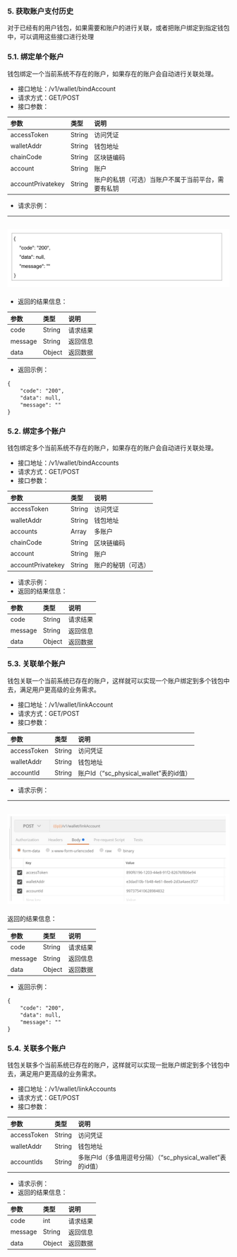
### <a name="5. 用户钱包账户关联接口">5. 获取账户支付历史</a>  
对于已经有的用户钱包，如果需要和账户的进行关联，或者把账户绑定到指定钱包中，可以调用这些接口进行处理


### <a name="5.1. 绑定单个账户">5.1. 绑定单个账户</a> 

钱包绑定一个当前系统不存在的账户，如果存在的账户会自动进行关联处理。  
- 接口地址：/v1/wallet/bindAccount  
- 请求方式：GET/POST  
- 接口参数： 
 
| 参数         | 类型       | 说明   |
| :------------- |:-------------| :-----|
|accessToken|String|访问凭证|
|walletAddr|String|钱包地址|
|chainCode|String|区块链编码|
|account|String|账户|
|accountPrivatekey|String|账户的私钥（可选）当账户不属于当前平台，需要有私钥|
- 请求示例：  
---
![image](./pics/5.1绑定单个账户.jpg?raw=true)
---
- 返回的结果信息：  

| 参数         | 类型       | 说明   |
| :------------- |:-------------| :-----|
|code|String|请求结果|
|message|String|返回信息|
|data|Object|返回数据|  
- 返回示例：  

```  
{
    "code": "200",
    "data": null,
    "message": ""
}
```
### <a name="5.2. 绑定多个账户">5.2. 绑定多个账户</a>  
钱包绑定多个当前系统不存在的账户，如果存在的账户会自动进行关联处理。  
- 接口地址：/v1/wallet/bindAccounts  
- 请求方式：GET/POST  
- 接口参数：  

| 参数         | 类型       | 说明   |
| :------------- |:-------------| :-----|
|accessToken|String|访问凭证|
|walletAddr|String|钱包地址|
|accounts|Array|多账户|
|chainCode|String|区块链编码|
|account|String|账户|
|accountPrivatekey|String|账户的秘钥（可选）|
- 请求示例：  
- 返回的结果信息：  

| 参数         | 类型       | 说明   |
| :------------- |:-------------| :-----|
|code|String|请求结果|
|message|String|返回信息|
|data|	Object|返回数据|  

### <a name="5.3. 关联单个账户">5.3. 关联单个账户</a>   
钱包关联一个当前系统已存在的账户，这样就可以实现一个账户绑定到多个钱包中去，满足用户更高级的业务需求。  
- 接口地址：/v1/wallet/linkAccount  
- 请求方式：GET/POST  
- 接口参数： 
 
| 参数         | 类型       | 说明   |
| :------------- |:-------------| :-----|
|accessToken|String|访问凭证|
|walletAddr|String|钱包地址|
|accountId|String|账户Id（“sc_physical_wallet”表的id值）|
- 请求示例：
---
![image](./pics/5.3关联单个账户.jpg?raw=true)
---
返回的结果信息：   

| 参数         | 类型       | 说明   |
| :------------- |:-------------| :-----|
|code|String|请求结果|
|message|String|返回信息|
|data|Object|返回数据|

- 返回示例：  

```  
{
    "code": "200",
    "data": null,
    "message": ""
}
```
### <a name="5.4. 关联多个账户">5.4. 关联多个账户</a>   

钱包关联多个当前系统已存在的账户，这样就可以实现一批账户绑定到多个钱包中去，满足用户更高级的业务需求。  
- 接口地址：/v1/wallet/linkAccounts  
- 请求方式：GET/POST  
- 接口参数：  

| 参数         | 类型       | 说明   |
| :------------- |:-------------| :-----|
|accessToken|String|访问凭证|
|walletAddr|String|钱包地址|
|accountIds|String|多账户Id（多值用逗号分隔）（“sc_physical_wallet”表的id值）|  

- 请求示例：  
- 返回的结果信息： 
 
| 参数         | 类型       | 说明   |
| :------------- |:-------------| :-----|
|code|int|请求结果|
|message|String|返回信息|
|data|Object|返回数据|  
